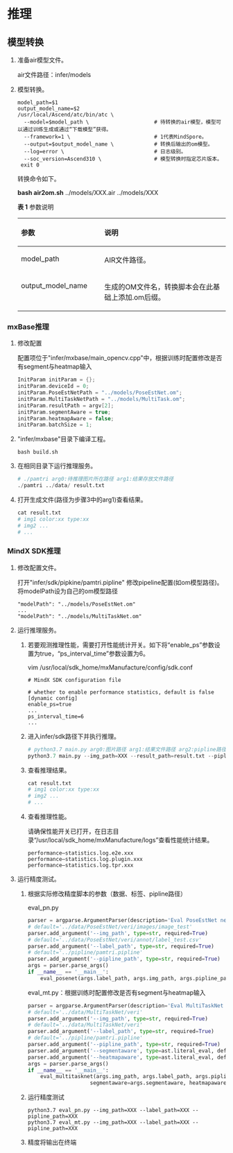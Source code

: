 # 推理

## 模型转换

1. 准备air模型文件。

   air文件路径：infer/models

2. 模型转换。

    ```
    model_path=$1
    output_model_name=$2
    /usr/local/Ascend/atc/bin/atc \
      --model=$model_path \                     # 待转换的air模型，模型可以通过训练生成或通过“下载模型”获得。
      --framework=1 \                           # 1代表MindSpore。
      --output=$output_model_name \             # 转换后输出的om模型。
      --log=error \                             # 日志级别。
      --soc_version=Ascend310 \                 # 模型转换时指定芯片版本。
     exit 0
    ```

    转换命令如下。

    **bash air2om.sh** ../models/XXX.air ../models/XXX

    **表 1**  参数说明

    <a name="table15982121511203"></a>
    <table><thead align="left"><tr id="row1598241522017"><th class="cellrowborder" valign="top" width="40%" id="mcps1.2.3.1.1"><p id="p189821115192014"><a name="p189821115192014"></a><a name="p189821115192014"></a>参数</p>
    </th>
    <th class="cellrowborder" valign="top" width="60%" id="mcps1.2.3.1.2"><p id="p1982161512206"><a name="p1982161512206"></a><a name="p1982161512206"></a>说明</p>
    </th>
    </tr>
    </thead>
    <tbody><tr id="row0982101592015"><td class="cellrowborder" valign="top" width="40%" headers="mcps1.2.3.1.1 "><p id="p1598231542020"><a name="p1598231542020"></a><a name="p1598231542020"></a>model_path</p>
    </td>
    <td class="cellrowborder" valign="top" width="60%" headers="mcps1.2.3.1.2 "><p id="p598231511200"><a name="p598231511200"></a><a name="p598231511200"></a>AIR文件路径。</p>
    </td>
    </tr>
    <tr id="row109831315132011"><td class="cellrowborder" valign="top" width="40%" headers="mcps1.2.3.1.1 "><p id="p598319158204"><a name="p598319158204"></a><a name="p598319158204"></a>output_model_name</p>
    </td>
    <td class="cellrowborder" valign="top" width="60%" headers="mcps1.2.3.1.2 "><p id="p1898316155207"><a name="p1898316155207"></a><a name="p1898316155207"></a>生成的OM文件名，转换脚本会在此基础上添加.om后缀。</p>
    </td>
    </tr>
    </tbody>
    </table>

### mxBase推理

1. 修改配置

    配置项位于"infer/mxbase/main_opencv.cpp"中，根据训练时配置修改是否有segment与heatmap输入

    ```cpp
    InitParam initParam = {};
    initParam.deviceId = 0;
    initParam.PoseEstNetPath = "../models/PoseEstNet.om";
    initParam.MultiTaskNetPath = "../models/MultiTask.om";
    initParam.resultPath = argv[2];
    initParam.segmentAware = true;
    initParam.heatmapAware = false;
    initParam.batchSize = 1;
    ```

2. "infer/mxbase"目录下编译工程。

    ```
    bash build.sh
    ```

3. 在相同目录下运行推理服务。

    ```python
    # ./pamtri arg0:待推理图片所在路径 arg1:结果存放文件路径
    ./pamtri ../data/ result.txt
    ```

4. 打开生成文件(路径为步骤3中的arg1)查看结果。

    ```python
    cat result.txt
    # img1 color:xx type:xx
    # img2 ...
    # ...
    ```

### MindX SDK推理

1. 修改配置文件。

    打开"infer/sdk/pipkine/pamtri.pipline" 修改pipeline配置(如om模型路径)。
    将modelPath设为自己的om模型路径

    ```
    "modelPath": "../models/PoseEstNet.om"
    ...
    "modelPath": "../models/MultiTaskNet.om"
    ```

2. 运行推理服务。

    1. 若要观测推理性能，需要打开性能统计开关。如下将“enable_ps”参数设置为true，“ps_interval_time”参数设置为6。

        vim /usr/local/sdk_home/mxManufacture/config/sdk.conf

        ```
        # MindX SDK configuration file

        # whether to enable performance statistics, default is false [dynamic config]
        enable_ps=true
        ...
        ps_interval_time=6
        ...
        ```

    2. 进入infer/sdk路径下并执行推理。

        ```python
        # python3.7 main.py arg0:图片路径 arg1:结果文件路径 arg2:pipline路径
        python3.7 main.py --img_path=XXX --result_path=result.txt --pipline_path=XXX
        ```

    3. 查看推理结果。

        ```python
        cat result.txt
        # img1 color:xx type:xx
        # img2 ...
        # ...
        ```

    4. 查看推理性能。

        请确保性能开关已打开，在日志目录“/usr/local/sdk_home/mxManufacture/logs”查看性能统计结果。

        ```
        performance—statistics.log.e2e.xxx
        performance—statistics.log.plugin.xxx
        performance—statistics.log.tpr.xxx
        ```

3. 运行精度测试。

    1. 根据实际修改精度脚本的参数（数据、标签、pipline路径）

        eval_pn.py

        ```python
        parser = argparse.ArgumentParser(description='Eval PoseEstNet network')
        # default='../data/PoseEstNet/veri/images/image_test'
        parser.add_argument('--img_path', type=str, required=True)
        # default='../data/PoseEstNet/veri/annot/label_test.csv'
        parser.add_argument('--label_path', type=str, required=True)
        # default='../pipline/pamtri.pipline'
        parser.add_argument('--pipline_path', type=str, required=True)
        args = parser.parse_args()
        if __name__ == '__main__':
            eval_posenet(args.label_path, args.img_path, args.pipline_path)
        ```

        eval_mt.py：根据训练时配置修改是否有segment与heatmap输入

        ```python
        parser = argparse.ArgumentParser(description='Eval MultiTaskNet network')
        # default='../data/MultiTaskNet/veri'
        parser.add_argument('--img_path', type=str, required=True)
        # default='../data/MultiTaskNet/veri'
        parser.add_argument('--label_path', type=str, required=True)
        # default='../pipline/pamtri.pipline'
        parser.add_argument('--pipline_path', type=str, required=True)
        parser.add_argument('--segmentaware', type=ast.literal_eval, default=False)
        parser.add_argument('--heatmapaware', type=ast.literal_eval, default=True)
        args = parser.parse_args()
        if __name__ == '__main__':
            eval_multitasknet(args.img_path, args.label_path, args.pipline_path,
                            segmentaware=args.segmentaware, heatmapaware=args.heatmapaware)
        ```

    2. 运行精度测试

        ```
        python3.7 eval_pn.py --img_path=XXX --label_path=XXX --pipline_path=XXX
        python3.7 eval_mt.py --img_path=XXX --label_path=XXX --pipline_path=XXX
        ```

    3. 精度将输出在终端

